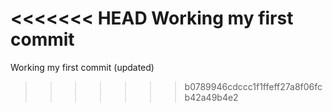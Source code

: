 
<<<<<<< HEAD
Working my first commit
=======
Working my first commit (updated)
>>>>>>> b0789946cdccc1f1ffeff27a8f06fcb42a49b4e2
